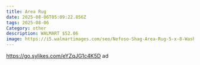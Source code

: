 ```yaml
---
title: Area Rug
date: 2025-08-06T05:09:22.856Z
tags: 2025-08-06
Category: other
description: WALMART $52.06
image: https://i5.walmartimages.com/seo/Nefoso-Shag-Area-Rug-5-x-8-Washable-Area-Rugs-for-Living-Room-Bedroom-Kids-Room-Decor-Non-Slip-Carpet-Modern-Geometric-Gray-White_8545ae7a-67eb-4276-bd90-db5f9c795b14.918a5ce0a8bd1398669c62f88976bcf9.jpeg?odnHeight=2000&odnWidth=2000&odnBg=FFFFFF
---
```

https://go.sylikes.com/eYZqJG1c4K5D ad